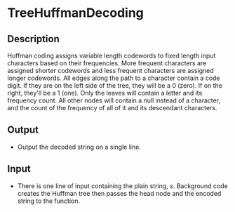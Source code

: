 # TreeHuffmanDecoding

## Description

Huffman coding assigns variable length codewords to fixed length input characters based on their frequencies. More frequent characters are assigned shorter codewords and less frequent characters are assigned longer codewords. All edges along the path to a character contain a code digit. If they are on the left side of the tree, they will be a 0 (zero). If on the right, they'll be a 1 (one). Only the leaves will contain a letter and its frequency count. All other nodes will contain a null instead of a character, and the count of the frequency of all of it and its descendant characters.

## Output

- Output the decoded string on a single line.

## Input

- There is one line of input containing the plain string, _s_. Background code creates the Huffman tree then passes the head node and the encoded string to the function.

